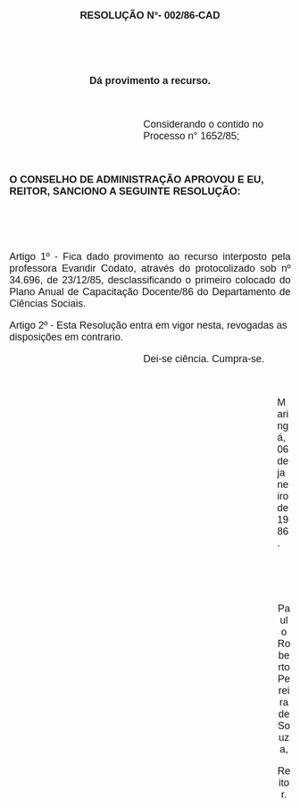 <BODY>

<B><FONT FACE="Arial" SIZE=4><P ALIGN="CENTER"></P>
<P ALIGN="CENTER">&nbsp;</P>
<P ALIGN="CENTER">RESOLU&Ccedil;&Atilde;O N°- 002/86-CAD</P>
<P ALIGN="CENTER"></P>
<P ALIGN="CENTER">&nbsp;</P>
<P ALIGN="CENTER">&nbsp;</P>
<P ALIGN="CENTER">D&aacute; provimento a recurso.</P>
</B>
<P>&nbsp;</P><DIR>
<DIR>
<DIR>
<DIR>
<DIR>
<DIR>

<P>Considerando o contido no Processo n° 1652/85;</P>

<P>&nbsp;</P></DIR>
</DIR>
</DIR>
</DIR>
</DIR>
</DIR>

<B><P>O CONSELHO DE ADMINISTRA&Ccedil;&Atilde;O APROVOU E EU, REITOR, SANCIONO A SEGUINTE RESOLU&Ccedil;&Atilde;O:</P>

<P>&nbsp;</P>
</B><P>&nbsp;</P>
<P ALIGN="JUSTIFY">Artigo 1º - Fica dado provimento ao recurso interposto pela professora Evandir Codato, atrav&eacute;s do protocolizado sob nº 34.696, de 23/12/85, desclassificando o primeiro colocado do Plano Anual de Capacita&ccedil;&atilde;o Docente/86 do Departamento de Ci&ecirc;ncias Sociais.</P>
<P>Artigo 2º - Esta Resolu&ccedil;&atilde;o entra em vigor nesta, revogadas as disposi&ccedil;&otilde;es em contrario.</P><DIR>
<DIR>
<DIR>
<DIR>
<DIR>
<DIR>

<P>Dei-se ci&ecirc;ncia. Cumpra-se.</P>

<P>&nbsp;</P><DIR>
<DIR>
<DIR>
<DIR>
<DIR>
<DIR>

<P>Maring&aacute;, 06 de janeiro de 1986.</P>
<P ALIGN="CENTER"></P>
<P ALIGN="CENTER">&nbsp;</P>
<P ALIGN="CENTER">&nbsp;</P>
<P ALIGN="CENTER">Paulo Roberto Pereira de Souza,</P>
<P ALIGN="CENTER">Reitor.</P>
</DIR>
</DIR>
</DIR>
</DIR>
</DIR>
</DIR>
</DIR>
</DIR>
</DIR>
</DIR>
</DIR>
</DIR>
</FONT></BODY>
